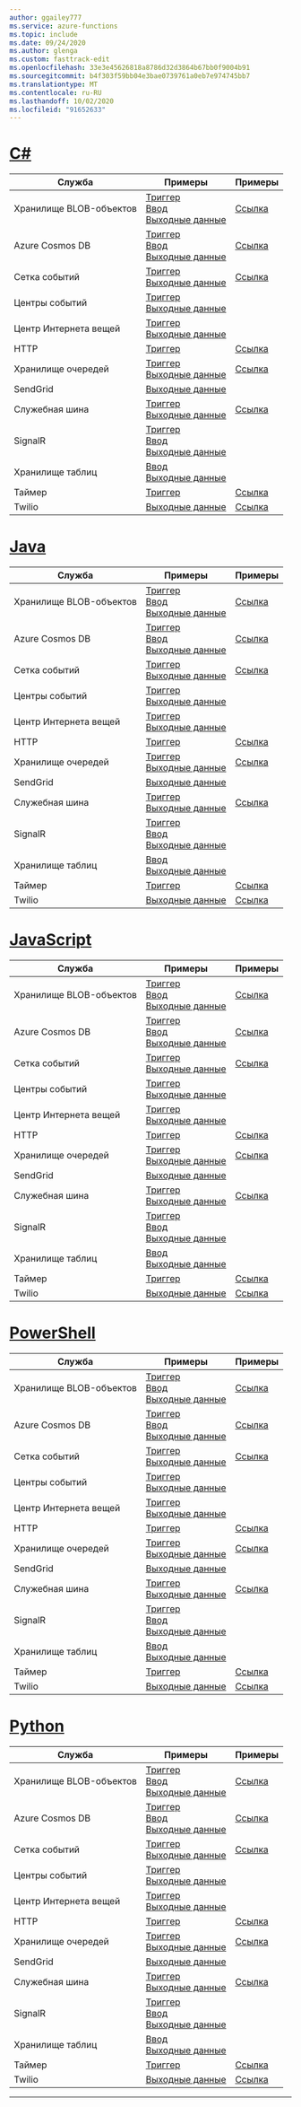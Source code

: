 ```yaml
---
author: ggailey777
ms.service: azure-functions
ms.topic: include
ms.date: 09/24/2020
ms.author: glenga
ms.custom: fasttrack-edit
ms.openlocfilehash: 33e3e45626818a8786d32d3864b67bb0f9004b91
ms.sourcegitcommit: b4f303f59bb04e3bae0739761a0eb7e974745bb7
ms.translationtype: MT
ms.contentlocale: ru-RU
ms.lasthandoff: 10/02/2020
ms.locfileid: "91652633"
---
```

# <a name="c"></a>[C#](#tab/csharp)

| Служба | Примеры | Примеры |
| ---- | ----- | ------ | 
| Хранилище BLOB-объектов | [Триггер](../articles/azure-functions/functions-bindings-storage-blob-trigger.md?tabs=csharp#example)<br/>[Ввод](../articles/azure-functions/functions-bindings-storage-blob-input.md?tabs=csharp#example)<br/>[Выходные данные](../articles/azure-functions/functions-bindings-storage-blob-output.md?tabs=csharp#example) | [Ссылка](https://www.serverlesslibrary.net/?technology=Blob%20Storage&language=C%23) |
| Azure Cosmos DB |[Триггер](../articles/azure-functions/functions-bindings-cosmosdb-v2-trigger.md?tabs=csharp#example)<br/>[Ввод](../articles/azure-functions/functions-bindings-cosmosdb-v2-input.md?tabs=csharp#example)<br/>[Выходные данные](../articles/azure-functions/functions-bindings-cosmosdb-v2-output.md?tabs=csharp#example) | [Ссылка](https://www.serverlesslibrary.net/?technology=Cosmos%2CCosmos%20DB&language=C%23) |
| Сетка событий |[Триггер](../articles/azure-functions/functions-bindings-event-grid-trigger.md?tabs=csharp#example)<br/>[Выходные данные](../articles/azure-functions/functions-bindings-event-grid-output.md?tabs=csharp#example) | [Ссылка](https://www.serverlesslibrary.net/?technology=Event%20Grid&language=C%23) |
| Центры событий |[Триггер](../articles/azure-functions/functions-bindings-event-hubs-trigger.md?tabs=csharp#example)<br/>[Выходные данные](../articles/azure-functions/functions-bindings-event-hubs-output.md?tabs=csharp#example) | |
| Центр Интернета вещей |[Триггер](../articles/azure-functions/functions-bindings-event-iot-trigger.md?tabs=csharp#example)<br/>[Выходные данные](../articles/azure-functions/functions-bindings-event-iot-output.md?tabs=csharp#example) | |
| HTTP |[Триггер](../articles/azure-functions/functions-bindings-http-webhook-trigger.md?tabs=csharp#example) | [Ссылка](https://www.serverlesslibrary.net/?language=C%23&filtertext=http) |
| Хранилище очередей | [Триггер](../articles/azure-functions/functions-bindings-storage-queue-trigger.md?tabs=csharp#example)<br/>[Выходные данные](../articles/azure-functions/functions-bindings-storage-queue-output.md?tabs=csharp#example) | [Ссылка](https://www.serverlesslibrary.net/?technology=Storage%20Queue&language=C%23) |
| SendGrid | [Выходные данные](../articles/azure-functions/functions-bindings-sendgrid.md?tabs=csharp#example) | |
| Cлужебная шина |[Триггер](../articles/azure-functions/functions-bindings-service-bus-trigger.md?tabs=csharp#example)<br/>[Выходные данные](../articles/azure-functions/functions-bindings-service-bus-output.md?tabs=csharp#example) | [Ссылка](https://www.serverlesslibrary.net/?technology=Service%20Bus%20Queue&language=C%23) |
| SignalR| [Триггер](../articles/azure-functions/functions-bindings-signalr-service-trigger.md?tabs=csharp#example)<br/>[Ввод](../articles/azure-functions/functions-bindings-signalr-service-input.md?tabs=csharp#example)<br/>[Выходные данные](../articles/azure-functions/functions-bindings-signalr-service-output.md?tabs=csharp) | |
| Хранилище таблиц| [Ввод](../articles/azure-functions/functions-bindings-storage-table.md?tabs=csharp#input)<br/>[Выходные данные](../articles/azure-functions/functions-bindings-storage-table.md?tabs=csharp#output) | |
| Таймер | [Триггер](../articles/azure-functions/functions-bindings-timer.md?tabs=csharp#example) | [Ссылка](https://www.serverlesslibrary.net/?language=C%23&filtertext=timer) |
| Twilio | [Выходные данные](../articles/azure-functions/functions-bindings-twilio.md?tabs=csharp#example---functions-2x-and-higher) | [Ссылка](https://www.serverlesslibrary.net/?language=C%23&filtertext=twilio) |

# <a name="java"></a>[Java](#tab/java)

| Служба | Примеры | Примеры |
| ---- | ----- | ------ | 
| Хранилище BLOB-объектов | [Триггер](../articles/azure-functions/functions-bindings-storage-blob-trigger.md?tabs=java#example)<br/>[Ввод](../articles/azure-functions/functions-bindings-storage-blob-input.md?tabs=java#example)<br/>[Выходные данные](../articles/azure-functions/functions-bindings-storage-blob-output.md?tabs=java#example) | [Ссылка](https://www.serverlesslibrary.net/?technology=Blob%20Storage&language=Java) |
| Azure Cosmos DB |[Триггер](../articles/azure-functions/functions-bindings-cosmosdb-v2-trigger.md?tabs=java#example)<br/>[Ввод](../articles/azure-functions/functions-bindings-cosmosdb-v2-input.md?tabs=java#example)<br/>[Выходные данные](../articles/azure-functions/functions-bindings-cosmosdb-v2-output.md?tabs=java#example) | [Ссылка](https://www.serverlesslibrary.net/?technology=Cosmos%2CCosmos%20DB&language=Java) |
| Сетка событий |[Триггер](../articles/azure-functions/functions-bindings-event-grid-trigger.md?tabs=java#example)<br/>[Выходные данные](../articles/azure-functions/functions-bindings-event-grid-output.md?tabs=java#example) | [Ссылка](https://www.serverlesslibrary.net/?technology=Event%20Grid&language=Java) |
| Центры событий |[Триггер](../articles/azure-functions/functions-bindings-event-hubs-trigger.md?tabs=java#example)<br/>[Выходные данные](../articles/azure-functions/functions-bindings-event-hubs-output.md?tabs=java#example) | |
| Центр Интернета вещей |[Триггер](../articles/azure-functions/functions-bindings-event-iot-trigger.md?tabs=java#example)<br/>[Выходные данные](../articles/azure-functions/functions-bindings-event-iot-output.md?tabs=java#example) | |
| HTTP |[Триггер](../articles/azure-functions/functions-bindings-http-webhook-trigger.md?tabs=java#example) | [Ссылка](https://www.serverlesslibrary.net/?language=Java&filtertext=http) |
| Хранилище очередей | [Триггер](../articles/azure-functions/functions-bindings-storage-queue-trigger.md?tabs=java#example)<br/>[Выходные данные](../articles/azure-functions/functions-bindings-storage-queue-output.md?tabs=java#example) | [Ссылка](https://www.serverlesslibrary.net/?technology=Storage%20Queue&language=Java) |
| SendGrid | [Выходные данные](../articles/azure-functions/functions-bindings-sendgrid.md?tabs=java#example) | |
| Cлужебная шина |[Триггер](../articles/azure-functions/functions-bindings-service-bus-trigger.md?tabs=java#example)<br/>[Выходные данные](../articles/azure-functions/functions-bindings-service-bus-output.md?tabs=java#example) | [Ссылка](https://www.serverlesslibrary.net/?technology=Service%20Bus%20Queue&language=Java) |
| SignalR| [Триггер](../articles/azure-functions/functions-bindings-signalr-service-trigger.md?tabs=java#example)<br/>[Ввод](../articles/azure-functions/functions-bindings-signalr-service-input.md?tabs=java#example)<br/>[Выходные данные](../articles/azure-functions/functions-bindings-signalr-service-output.md?tabs=java) | |
| Хранилище таблиц| [Ввод](../articles/azure-functions/functions-bindings-storage-table.md?tabs=java#input)<br/>[Выходные данные](../articles/azure-functions/functions-bindings-storage-table.md?tabs=java#output) | |
| Таймер | [Триггер](../articles/azure-functions/functions-bindings-timer.md?tabs=java#example) | [Ссылка](https://www.serverlesslibrary.net/?language=Java&filtertext=timer) |
| Twilio | [Выходные данные](../articles/azure-functions/functions-bindings-twilio.md?tabs=java#example---functions-2x-and-higher) | [Ссылка](https://www.serverlesslibrary.net/?language=Java&filtertext=twilio) |

# <a name="javascript"></a>[JavaScript](#tab/javascript)

| Служба | Примеры | Примеры |
| ---- | ----- | ------ | 
| Хранилище BLOB-объектов | [Триггер](../articles/azure-functions/functions-bindings-storage-blob-trigger.md?tabs=javascript#example)<br/>[Ввод](../articles/azure-functions/functions-bindings-storage-blob-input.md?tabs=javascript#example)<br/>[Выходные данные](../articles/azure-functions/functions-bindings-storage-blob-output.md?tabs=javascript#example) | [Ссылка](https://www.serverlesslibrary.net/?technology=Blob%20Storage&language=JavaScript) |
| Azure Cosmos DB |[Триггер](../articles/azure-functions/functions-bindings-cosmosdb-v2-trigger.md?tabs=javascript#example)<br/>[Ввод](../articles/azure-functions/functions-bindings-cosmosdb-v2-input.md?tabs=javascript#example)<br/>[Выходные данные](../articles/azure-functions/functions-bindings-cosmosdb-v2-output.md?tabs=javascript#example) | [Ссылка](https://www.serverlesslibrary.net/?technology=Cosmos%2CCosmos%20DB&language=JavaScript) |
| Сетка событий |[Триггер](../articles/azure-functions/functions-bindings-event-grid-trigger.md?tabs=javascript#example)<br/>[Выходные данные](../articles/azure-functions/functions-bindings-event-grid-output.md?tabs=javascript#example) | [Ссылка](https://www.serverlesslibrary.net/?technology=Event%20Grid&language=JavaScript) |
| Центры событий |[Триггер](../articles/azure-functions/functions-bindings-event-hubs-trigger.md?tabs=javascript#example)<br/>[Выходные данные](../articles/azure-functions/functions-bindings-event-hubs-output.md?tabs=javascript#example) | |
| Центр Интернета вещей |[Триггер](../articles/azure-functions/functions-bindings-event-iot-trigger.md?tabs=javascript#example)<br/>[Выходные данные](../articles/azure-functions/functions-bindings-event-iot-output.md?tabs=javascript#example) | |
| HTTP |[Триггер](../articles/azure-functions/functions-bindings-http-webhook-trigger.md?tabs=javascript#example) | [Ссылка](https://www.serverlesslibrary.net/?language=JavaScript&filtertext=http) |
| Хранилище очередей | [Триггер](../articles/azure-functions/functions-bindings-storage-queue-trigger.md?tabs=javascript#example)<br/>[Выходные данные](../articles/azure-functions/functions-bindings-storage-queue-output.md?tabs=javascript#example) | [Ссылка](https://www.serverlesslibrary.net/?technology=Storage%20Queue&language=JavaScript) |
| SendGrid | [Выходные данные](../articles/azure-functions/functions-bindings-sendgrid.md?tabs=javascript#example) | |
| Cлужебная шина |[Триггер](../articles/azure-functions/functions-bindings-service-bus-trigger.md?tabs=javascript#example)<br/>[Выходные данные](../articles/azure-functions/functions-bindings-service-bus-output.md?tabs=javascript#example) | [Ссылка](https://www.serverlesslibrary.net/?technology=Service%20Bus%20Queue&language=JavaScript) |
| SignalR| [Триггер](../articles/azure-functions/functions-bindings-signalr-service-trigger.md?tabs=javascript#example)<br/>[Ввод](../articles/azure-functions/functions-bindings-signalr-service-input.md?tabs=javascript#example)<br/>[Выходные данные](../articles/azure-functions/functions-bindings-signalr-service-output.md?tabs=javascript) | |
| Хранилище таблиц| [Ввод](../articles/azure-functions/functions-bindings-storage-table.md?tabs=javascript#input)<br/>[Выходные данные](../articles/azure-functions/functions-bindings-storage-table.md?tabs=javascript#output) | |
| Таймер | [Триггер](../articles/azure-functions/functions-bindings-timer.md?tabs=javascript#example) | [Ссылка](https://www.serverlesslibrary.net/?language=JavaScript&filtertext=timer) |
| Twilio | [Выходные данные](../articles/azure-functions/functions-bindings-twilio.md?tabs=javascript#example---functions-2x-and-higher) | [Ссылка](https://www.serverlesslibrary.net/?language=JavaScript&filtertext=twilio) |

# <a name="powershell"></a>[PowerShell](#tab/powershell)

| Служба | Примеры | Примеры |
| ---- | ----- | ------ | 
| Хранилище BLOB-объектов | [Триггер](../articles/azure-functions/functions-bindings-storage-blob-trigger.md?tabs=powershell#example)<br/>[Ввод](../articles/azure-functions/functions-bindings-storage-blob-input.md?tabs=powershell#example)<br/>[Выходные данные](../articles/azure-functions/functions-bindings-storage-blob-output.md?tabs=powershell#example) | [Ссылка](https://www.serverlesslibrary.net/?technology=Blob%20Storage&language=PowerShell) |
| Azure Cosmos DB |[Триггер](../articles/azure-functions/functions-bindings-cosmosdb-v2-trigger.md?tabs=powershell#example)<br/>[Ввод](../articles/azure-functions/functions-bindings-cosmosdb-v2-input.md?tabs=powershell#example)<br/>[Выходные данные](../articles/azure-functions/functions-bindings-cosmosdb-v2-output.md?tabs=powershell#example) | [Ссылка](https://www.serverlesslibrary.net/?technology=Cosmos%2CCosmos%20DB&language=PowerShell) |
| Сетка событий |[Триггер](../articles/azure-functions/functions-bindings-event-grid-trigger.md?tabs=powershell#example)<br/>[Выходные данные](../articles/azure-functions/functions-bindings-event-grid-output.md?tabs=powershell#example) | [Ссылка](https://www.serverlesslibrary.net/?technology=Event%20Grid&language=PowerShell) |
| Центры событий |[Триггер](../articles/azure-functions/functions-bindings-event-hubs-trigger.md?tabs=powershell#example)<br/>[Выходные данные](../articles/azure-functions/functions-bindings-event-hubs-output.md?tabs=powershell#example) | |
| Центр Интернета вещей |[Триггер](../articles/azure-functions/functions-bindings-event-iot-trigger.md?tabs=powershell#example)<br/>[Выходные данные](../articles/azure-functions/functions-bindings-event-iot-output.md?tabs=powershell#example) | |
| HTTP |[Триггер](../articles/azure-functions/functions-bindings-http-webhook-trigger.md?tabs=powershell#example) | [Ссылка](https://www.serverlesslibrary.net/?language=PowerShell&filtertext=http) |
| Хранилище очередей | [Триггер](../articles/azure-functions/functions-bindings-storage-queue-trigger.md?tabs=powershell#example)<br/>[Выходные данные](../articles/azure-functions/functions-bindings-storage-queue-output.md?tabs=powershell#example) | [Ссылка](https://www.serverlesslibrary.net/?technology=Storage%20Queue&language=PowerShell) |
| SendGrid | [Выходные данные](../articles/azure-functions/functions-bindings-sendgrid.md?tabs=powershell#example) | |
| Cлужебная шина |[Триггер](../articles/azure-functions/functions-bindings-service-bus-trigger.md?tabs=powershell#example)<br/>[Выходные данные](../articles/azure-functions/functions-bindings-service-bus-output.md?tabs=powershell#example) | [Ссылка](https://www.serverlesslibrary.net/?technology=Service%20Bus%20Queue&language=PowerShell) |
| SignalR| [Триггер](../articles/azure-functions/functions-bindings-signalr-service-trigger.md?tabs=powershell#example)<br/>[Ввод](../articles/azure-functions/functions-bindings-signalr-service-input.md?tabs=powershell#example)<br/>[Выходные данные](../articles/azure-functions/functions-bindings-signalr-service-output.md?tabs=powershell) | |
| Хранилище таблиц| [Ввод](../articles/azure-functions/functions-bindings-storage-table.md?tabs=powershell#input)<br/>[Выходные данные](../articles/azure-functions/functions-bindings-storage-table.md?tabs=powershell#output) | |
| Таймер | [Триггер](../articles/azure-functions/functions-bindings-timer.md?tabs=powershell#example) | [Ссылка](https://www.serverlesslibrary.net/?language=PowerShell&filtertext=timer) |
| Twilio | [Выходные данные](../articles/azure-functions/functions-bindings-twilio.md?tabs=powershell#example---functions-2x-and-higher) | [Ссылка](https://www.serverlesslibrary.net/?language=PowerShell&filtertext=twilio) |

# <a name="python"></a>[Python](#tab/python)

| Служба | Примеры | Примеры |
| ---- | ----- | ------ | 
| Хранилище BLOB-объектов | [Триггер](../articles/azure-functions/functions-bindings-storage-blob-trigger.md?tabs=python#example)<br/>[Ввод](../articles/azure-functions/functions-bindings-storage-blob-input.md?tabs=python#example)<br/>[Выходные данные](../articles/azure-functions/functions-bindings-storage-blob-output.md?tabs=python#example) | [Ссылка](https://www.serverlesslibrary.net/?technology=Blob%20Storage&language=Python) |
| Azure Cosmos DB |[Триггер](../articles/azure-functions/functions-bindings-cosmosdb-v2-trigger.md?tabs=python#example)<br/>[Ввод](../articles/azure-functions/functions-bindings-cosmosdb-v2-input.md?tabs=python#example)<br/>[Выходные данные](../articles/azure-functions/functions-bindings-cosmosdb-v2-output.md?tabs=python#example) | [Ссылка](https://www.serverlesslibrary.net/?technology=Cosmos%2CCosmos%20DB&language=Python) |
| Сетка событий |[Триггер](../articles/azure-functions/functions-bindings-event-grid-trigger.md?tabs=python#example)<br/>[Выходные данные](../articles/azure-functions/functions-bindings-event-grid-output.md?tabs=python#example) | [Ссылка](https://www.serverlesslibrary.net/?technology=Event%20Grid&language=Python) |
| Центры событий |[Триггер](../articles/azure-functions/functions-bindings-event-hubs-trigger.md?tabs=python#example)<br/>[Выходные данные](../articles/azure-functions/functions-bindings-event-hubs-output.md?tabs=python#example) | |
| Центр Интернета вещей |[Триггер](../articles/azure-functions/functions-bindings-event-iot-trigger.md?tabs=python#example)<br/>[Выходные данные](../articles/azure-functions/functions-bindings-event-iot-output.md?tabs=python#example) | |
| HTTP |[Триггер](../articles/azure-functions/functions-bindings-http-webhook-trigger.md?tabs=python#example) | [Ссылка](https://www.serverlesslibrary.net/?language=Python&filtertext=http) |
| Хранилище очередей | [Триггер](../articles/azure-functions/functions-bindings-storage-queue-trigger.md?tabs=python#example)<br/>[Выходные данные](../articles/azure-functions/functions-bindings-storage-queue-output.md?tabs=python#example) | [Ссылка](https://www.serverlesslibrary.net/?technology=Storage%20Queue&language=Python) |
| SendGrid | [Выходные данные](../articles/azure-functions/functions-bindings-sendgrid.md?tabs=python#example) | |
| Cлужебная шина |[Триггер](../articles/azure-functions/functions-bindings-service-bus-trigger.md?tabs=python#example)<br/>[Выходные данные](../articles/azure-functions/functions-bindings-service-bus-output.md?tabs=python#example) | [Ссылка](https://www.serverlesslibrary.net/?technology=Service%20Bus%20Queue&language=Python) |
| SignalR| [Триггер](../articles/azure-functions/functions-bindings-signalr-service-trigger.md?tabs=python#example)<br/>[Ввод](../articles/azure-functions/functions-bindings-signalr-service-input.md?tabs=python#example)<br/>[Выходные данные](../articles/azure-functions/functions-bindings-signalr-service-output.md?tabs=python) | |
| Хранилище таблиц| [Ввод](../articles/azure-functions/functions-bindings-storage-table.md?tabs=python#input)<br/>[Выходные данные](../articles/azure-functions/functions-bindings-storage-table.md?tabs=python#output) | |
| Таймер | [Триггер](../articles/azure-functions/functions-bindings-timer.md?tabs=python#example) | [Ссылка](https://www.serverlesslibrary.net/?language=Python&filtertext=timer) |
| Twilio | [Выходные данные](../articles/azure-functions/functions-bindings-twilio.md?tabs=python#example---functions-2x-and-higher) | [Ссылка](https://www.serverlesslibrary.net/?language=Python&filtertext=twilio) |

---

